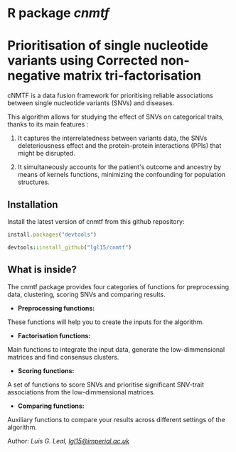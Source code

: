 


# R package *cnmtf*
# Prioritisation of single nucleotide variants using Corrected non-negative matrix tri-factorisation


cNMTF is a data fusion framework for prioritising reliable associations between single nucleotide variants (SNVs) and diseases.

This algorithm allows for studying the effect of SNVs on categorical traits, thanks to its main features :

1. It captures the interrelatedness between variants data, the SNVs deleteriousness effect and the protein-protein interactions (PPIs) that might be disrupted.  

2. It simultaneously accounts for the patient's outcome and ancestry by means of kernels functions, minimizing the confounding for population structures.


## Installation

Install the latest version of cnmtf from this github repository:

```ruby
install.packages("devtools")

devtools::install_github("lgl15/cnmtf")
```


## What is inside?

The cnmtf package provides four categories of functions for preprocessing data, clustering, scoring SNVs and comparing results.

* **Preprocessing functions:**

These functions will help you to create the inputs for the algorithm.

* **Factorisation functions:**

Main functions to integrate the input data, generate the low-dimmensional matrices and find consensus clusters.

* **Scoring functions:**

A set of functions to score SNVs and prioritise significant SNV-trait associations from the low-dimmensional matrices.

* **Comparing functions:**

Auxiliary functions to compare your results across different settings of the algorithm.


Author: *Luis G. Leal, lgl15@imperial.ac.uk*


